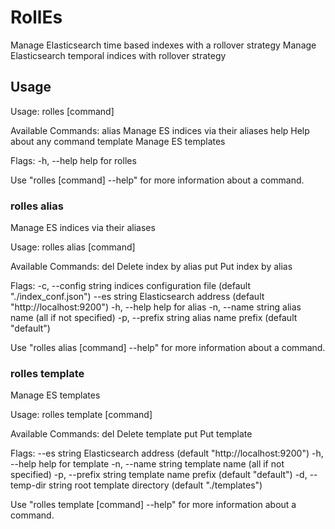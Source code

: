 # RollEs

Manage Elasticsearch time based indexes with a rollover strategy
Manage Elasticsearch temporal indices with rollover strategy

## Usage

Usage:
  rolles [command]

Available Commands:
  alias       Manage ES indices via their aliases
  help        Help about any command
  template    Manage ES templates

Flags:
  -h, --help   help for rolles

Use "rolles [command] --help" for more information about a command.

### rolles alias

Manage ES indices via their aliases

Usage:
  rolles alias [command]

Available Commands:
  del         Delete index by alias
  put         Put index by alias

Flags:
  -c, --config string   indices configuration file (default "./index_conf.json")
      --es string       Elasticsearch address (default "http://localhost:9200")
  -h, --help            help for alias
  -n, --name string     alias name (all if not specified)
  -p, --prefix string   alias name prefix (default "default")

Use "rolles alias [command] --help" for more information about a command.

### rolles template

Manage ES templates

Usage:
  rolles template [command]

Available Commands:
  del         Delete template
  put         Put template

Flags:
      --es string         Elasticsearch address (default "http://localhost:9200")
  -h, --help              help for template
  -n, --name string       template name (all if not specified)
  -p, --prefix string     template name prefix (default "default")
  -d, --temp-dir string   root template directory (default "./templates")

Use "rolles template [command] --help" for more information about a command.
